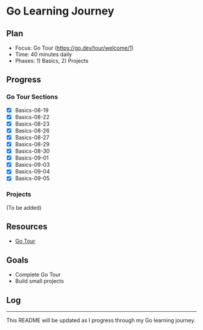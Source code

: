 # Go Learning Journey

## Plan

- Focus: Go Tour (https://go.dev/tour/welcome/1)
- Time: 40 minutes daily
- Phases: 1) Basics, 2) Projects

## Progress

### Go Tour Sections

- [X] Basics-08-19
- [X] Basics-08-22
- [X] Basics-08-23
- [X] Basics-08-26
- [X] Basics-08-27
- [X] Basics-08-29
- [X] Basics-08-30
- [X] Basics-09-01
- [X] Basics-09-03
- [X] Basics-09-04
- [X] Basics-09-05

### Projects

(To be added)

## Resources

- [Go Tour](https://go.dev/tour/welcome/1)

## Goals

- Complete Go Tour
- Build small projects

## Log

---

This README will be updated as I progress through my Go learning journey.
